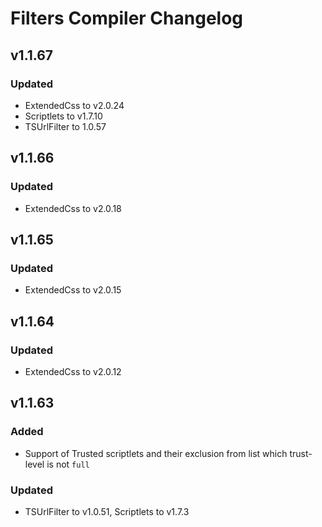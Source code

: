 # Filters Compiler Changelog

## v1.1.67

### Updated

* ExtendedCss to v2.0.24
* Scriptlets to v1.7.10
* TSUrlFilter to 1.0.57

## v1.1.66

### Updated

* ExtendedCss to v2.0.18

## v1.1.65

### Updated

* ExtendedCss to v2.0.15

## v1.1.64

### Updated

* ExtendedCss to v2.0.12


## v1.1.63

### Added

* Support of Trusted scriptlets and their exclusion from list which trust-level is not `full`

### Updated

* TSUrlFilter to v1.0.51, Scriptlets to v1.7.3
